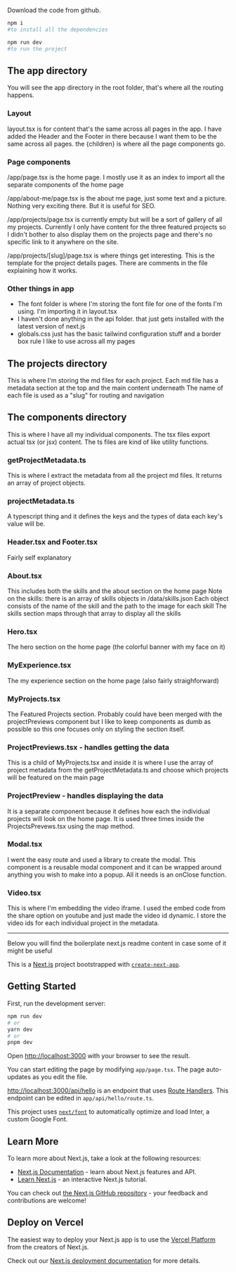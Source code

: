Download the code from github.

```bash
npm i
#to install all the dependencies

npm run dev
#to run the project
```

## The app directory

You will see the app directory in the root folder, that's where all the routing happens.

### Layout

layout.tsx is for content that's the same across all pages in the app.
I have added the Header and the Footer in there because I want them to be the same across all pages.
the {children} is where all the page components go.

### Page components

/app/page.tsx is the home page. I mostly use it as an index to import all the separate components of the home page

/app/about-me/page.tsx is the about me page, just some text and a picture. Nothing very exciting there. But it is useful for SEO.

/app/projects/page.tsx is currently empty but will be a sort of gallery of all my projects. Currently I only have content for the three featured projects so I didn't bother to also display them on the projects page and there's no specific link to it anywhere on the site.

/app/projects/[slug]/page.tsx is where things get interesting. This is the template for the project details pages.
There are comments in the file explaining how it works.

### Other things in app

- The font folder is where I'm storing the font file for one of the fonts I'm using. I'm importing it in layout.tsx
- I haven't done anything in the api folder. that just gets installed with the latest version of next.js
- globals.css just has the basic tailwind configuration stuff and a border box rule I like to use across all my pages

## The projects directory

This is where I'm storing the md files for each project.
Each md file has a metadata section at the top and the main content underneath
The name of each file is used as a "slug" for routing and navigation

## The components directory

This is where I have all my individual components. The tsx files export actual tsx (or jsx) content.
The ts files are kind of like utility functions.

### getProjectMetadata.ts

This is where I extract the metadata from all the project md files. It returns an array of project objects.

### projectMetadata.ts

A typescript thing and it defines the keys and the types of data each key's value will be.

### Header.tsx and Footer.tsx

Fairly self explanatory

### About.tsx

This includes both the skills and the about section on the home page
Note on the skills: there is an array of skills objects in /data/skills.json
Each object consists of the name of the skill and the path to the image for each skill
The skills section maps through that array to display all the skills

### Hero.tsx

The hero section on the home page (the colorful banner with my face on it)

### MyExperience.tsx

The my experience section on the home page (also fairly straighforward)

### MyProjects.tsx

The Featured Projects section. Probably could have been merged with the projectPreviews component but I like to keep components as dumb as possible so this one focuses only on styling the section itself.

### ProjectPreviews.tsx - handles getting the data

This is a child of MyProjects.tsx and inside it is where I use the array of project metadata from the getProjectMetadata.ts and choose which projects will be featured on the main page

### ProjectPreview - handles displaying the data

It is a separate component because it defines how each the individual projects will look on the home page. It is used three times inside the ProjectsPrevews.tsx using the map method.

### Modal.tsx

I went the easy route and used a library to create the modal. This component is a reusable modal component and it can be wrapped around anything you wish to make into a popup. All it needs is an onClose function.

### Video.tsx

This is where I'm embedding the video iframe. I used the embed code from the share option on youtube and just made the video id dynamic. I store the video ids for each individual project in the metadata.

---

Below you will find the boilerplate next.js readme content in case some of it might be useful

This is a [Next.js](https://nextjs.org/) project bootstrapped with [`create-next-app`](https://github.com/vercel/next.js/tree/canary/packages/create-next-app).

## Getting Started

First, run the development server:

```bash
npm run dev
# or
yarn dev
# or
pnpm dev
```

Open [http://localhost:3000](http://localhost:3000) with your browser to see the result.

You can start editing the page by modifying `app/page.tsx`. The page auto-updates as you edit the file.

[http://localhost:3000/api/hello](http://localhost:3000/api/hello) is an endpoint that uses [Route Handlers](https://beta.nextjs.org/docs/routing/route-handlers). This endpoint can be edited in `app/api/hello/route.ts`.

This project uses [`next/font`](https://nextjs.org/docs/basic-features/font-optimization) to automatically optimize and load Inter, a custom Google Font.

## Learn More

To learn more about Next.js, take a look at the following resources:

- [Next.js Documentation](https://nextjs.org/docs) - learn about Next.js features and API.
- [Learn Next.js](https://nextjs.org/learn) - an interactive Next.js tutorial.

You can check out [the Next.js GitHub repository](https://github.com/vercel/next.js/) - your feedback and contributions are welcome!

## Deploy on Vercel

The easiest way to deploy your Next.js app is to use the [Vercel Platform](https://vercel.com/new?utm_medium=default-template&filter=next.js&utm_source=create-next-app&utm_campaign=create-next-app-readme) from the creators of Next.js.

Check out our [Next.js deployment documentation](https://nextjs.org/docs/deployment) for more details.

